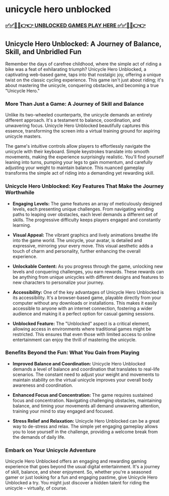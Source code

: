 # unicycle hero unblocked

### [✅✅🔴🔴👉👉 UNBLOCKED GAMES PLAY HERE ✅✅🔴🔴👉👉](https://topstoryindia.com)

## Unicycle Hero Unblocked: A Journey of Balance, Skill, and Unbridled Fun

Remember the days of carefree childhood, where the simple act of riding a bike was a feat of exhilarating triumph? Unicycle Hero Unblocked, a captivating web-based game, taps into that nostalgic joy, offering a unique twist on the classic cycling experience. This game isn't just about riding; it's about mastering the unicycle, conquering obstacles, and becoming a true "Unicycle Hero."

### More Than Just a Game: A Journey of Skill and Balance

Unlike its two-wheeled counterparts, the unicycle demands an entirely different approach. It's a testament to balance, coordination, and unwavering focus. Unicycle Hero Unblocked beautifully captures this essence, transforming the screen into a virtual training ground for aspiring unicycle masters.

The game's intuitive controls allow players to effortlessly navigate the unicycle with their keyboard. Simple keystrokes translate into smooth movements, making the experience surprisingly realistic. You'll find yourself leaning into turns, pumping your legs to gain momentum, and carefully adjusting your weight to maintain balance. This nuanced gameplay transforms the simple act of riding into a demanding yet rewarding skill.

### Unicycle Hero Unblocked: Key Features That Make the Journey Worthwhile

* **Engaging Levels:** The game features an array of meticulously designed levels, each presenting unique challenges. From navigating winding paths to leaping over obstacles, each level demands a different set of skills. The progressive difficulty keeps players engaged and constantly learning.

* **Visual Appeal:** The vibrant graphics and lively animations breathe life into the game world. The unicycle, your avatar, is detailed and expressive, mirroring your every move. This visual aesthetic adds a touch of charm and personality, further enhancing the overall experience.

* **Unlockable Content:** As you progress through the game, unlocking new levels and conquering challenges, you earn rewards. These rewards can be anything from unique unicycles with different designs and features to new characters to personalize your journey.

* **Accessibility:** One of the key advantages of Unicycle Hero Unblocked is its accessibility. It's a browser-based game, playable directly from your computer without any downloads or installations. This makes it easily accessible to anyone with an internet connection, fostering a wider audience and making it a perfect option for casual gaming sessions.

* **Unblocked Feature:** The "Unblocked" aspect is a critical element, allowing access in environments where traditional games might be restricted. This ensures that even those with limited access to online entertainment can enjoy the thrill of mastering the unicycle.

### Benefits Beyond the Fun: What You Gain from Playing

* **Improved Balance and Coordination:** Unicycle Hero Unblocked demands a level of balance and coordination that translates to real-life scenarios. The constant need to adjust your weight and movements to maintain stability on the virtual unicycle improves your overall body awareness and coordination.

* **Enhanced Focus and Concentration:** The game requires sustained focus and concentration. Navigating challenging obstacles, maintaining balance, and timing your movements all demand unwavering attention, training your mind to stay engaged and focused.

* **Stress Relief and Relaxation:** Unicycle Hero Unblocked can be a great way to de-stress and relax. The simple yet engaging gameplay allows you to lose yourself in the challenge, providing a welcome break from the demands of daily life.

### Embark on Your Unicycle Adventure

Unicycle Hero Unblocked offers an engaging and rewarding gaming experience that goes beyond the usual digital entertainment. It's a journey of skill, balance, and sheer enjoyment. So, whether you're a seasoned gamer or just looking for a fun and engaging pastime, give Unicycle Hero Unblocked a try. You might just discover a hidden talent for riding the unicycle – virtually, of course. 
